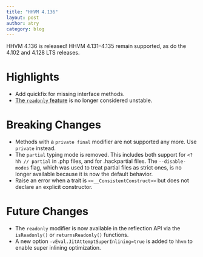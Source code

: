 ```yaml
---
title: "HHVM 4.136"
layout: post
author: atry
category: blog
---
```


HHVM 4.136 is released! HHVM 4.131&ndash;4.135 remain supported, as do the 4.102 and 4.128 LTS releases.

# Highlights

- Add quickfix for missing interface methods.
- [The `readonly` feature](https://docs.hhvm.com/hack/experimental-features/read-only) is no longer considered unstable.

# Breaking Changes

- Methods with a `private final` modifier are not supported any more. Use `private` instead.
- The `partial` typing mode is removed. This includes both support for `<?hh // partial` in .php files, and for .hackpartial files. The `--disable-modes` flag, which was used to treat partial files as strict ones, is no longer available because it is now the default behavior.
- Raise an error when a trait is `<<__ConsistentConstruct>>` but does not declare an explicit constructor.

# Future Changes

- The `readonly` modifier is now available in the reflection API via the `isReadonly()` or `returnsReadonly()` functions.
- A new option `-vEval.JitAttemptSuperInlining=true` is added to `hhvm` to enable super inlining optimization.
